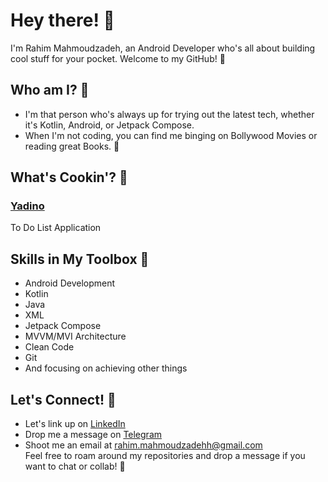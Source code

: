 # Hey there! 👋

I'm Rahim Mahmoudzadeh, an Android Developer who's all about building cool stuff for your pocket. Welcome to my GitHub! 🚀

## Who am I? 🤔

- I'm that person who's always up for trying out the latest tech, whether it's Kotlin, Android, or Jetpack Compose.
- When I'm not coding, you can find me binging on Bollywood Movies or reading great Books. 🌳

## What's Cookin'? 🍳

### [Yadino](https://github.com/RahimMahmoudzadeh/Yadino)
To Do List Application

## Skills in My Toolbox 🧰

- Android Development
- Kotlin
- Java
- XML
- Jetpack Compose
- MVVM/MVI Architecture
- Clean Code
- Git
- And focusing on achieving other things

## Let's Connect! 🌟

- Let's link up on [LinkedIn](https://www.linkedin.com/in/rahim-mahmoudzadeh-22b64b199/)
- Drop me a message on [Telegram](https://t.me/Rahimmahmoudzadeh)
- Shoot me an email at [rahim.mahmoudzadehh@gmail.com](rahim.mahmoudzadehh@gmail.com)  
Feel free to roam around my repositories and drop a message if you want to chat or collab! 🤙
